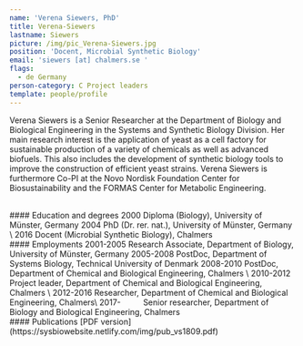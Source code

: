 ```yaml
---
name: 'Verena Siewers, PhD'
title: Verena-Siewers
lastname: Siewers
picture: /img/pic_Verena-Siewers.jpg
position: 'Docent, Microbial Synthetic Biology'
email: 'siewers [at] chalmers.se '
flags:
  - de Germany
person-category: C Project leaders
template: people/profile
---
```

Verena Siewers is a Senior Researcher at the Department of Biology and Biological Engineering in the Systems and Synthetic Biology Division. Her main research interest is the application of yeast as a cell factory for sustainable production of a variety of chemicals as well as advanced biofuels. This also includes the development of synthetic biology tools to improve the construction of efficient yeast strains. Verena Siewers is furthermore Co-PI at the Novo Nordisk Foundation Center for Biosustainability and the FORMAS Center for Metabolic Engineering.

<br/>
#### Education and degrees
2000 	Diploma (Biology), University of Münster, Germany  
2004 	PhD (Dr. rer. nat.), University of Münster, Germany  \
2016 	Docent (Microbial Synthetic Biology), Chalmers  

<br/>
#### Employments
2001-2005 	Research Associate, Department of Biology, University of Münster, Germany  
2005-2008 	PostDoc, Department of Systems Biology, Technical University of Denmark  
2008-2010 	PostDoc, Department of Chemical and Biological Engineering, Chalmers  \
2010-2012 	Project leader, Department of Chemical and Biological Engineering, Chalmers \
2012-2016 	Researcher, Department of Chemical and Biological Engineering, Chalmers\
2017- &nbsp; &nbsp; &nbsp; &nbsp; &nbsp;Senior researcher, Department of Biology and Biological Engineering, Chalmers  

<br/>
#### Publications
[PDF version](https://sysbiowebsite.netlify.com/img/pub_vs1809.pdf)
